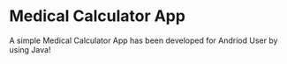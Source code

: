 # Medical Calculator App

A simple Medical Calculator App has been developed for Andriod User by using Java!
